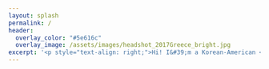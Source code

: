 ```yaml
---
layout: splash
permalink: /
header:
  overlay_color: "#5e616c"
  overlay_image: /assets/images/headshot_2017Greece_bright.jpg
excerpt: '<p style="text-align: right;">Hi! I&#39;m a Korean-American <br /> neuroscientist and multi-disciplinary educator. <br /><br /> I specialise in delivering empowering <br />learning experiences that blend <br /> neuroscience, robotics, and performing arts. <br /> <br /> To learn more about my work, <br /> visit my <a href="https://www.danbeekim.org/open-lab-notebook" style="color:#4f00bd">Open Lab Notebook</a> <br /> or read my graphic novel, <br /> <a href="https://www.danbeekim.org/VIRS" style="color:#4f00bd"><em>The First VIRS</em></a>. <br /> <br /> To get in touch, please email <br />danbee at danbeekim dot org.<br /> <br /> <br />Some of my favorite things: <br /><a href="http://bluescholars.com" style="color:#4f00bd">Blue Scholars</a><br /><a href="https://soundcloud.com/scubaphoneband" style="color:#4f00bd">Scubaphone</a><br /><a href="https://youtu.be/8ruiudiWcpw" style="color:#4f00bd">Cuttlefish</a><br /><a href="https://youtu.be/P8-Bv7E3pcE" style="color:#4f00bd">Star Wars Parkour</a><br /><a href="https://youtu.be/HN3HBjHkm5o" style="color:#4f00bd">Lt. Cmdr. Data</a><br /><a href="https://www.flying-frenchies.com/en/movies" style="color:#4f00bd">Flying</a><br /><br /><br />Thanks for visiting!<br /></p>'
---
```

